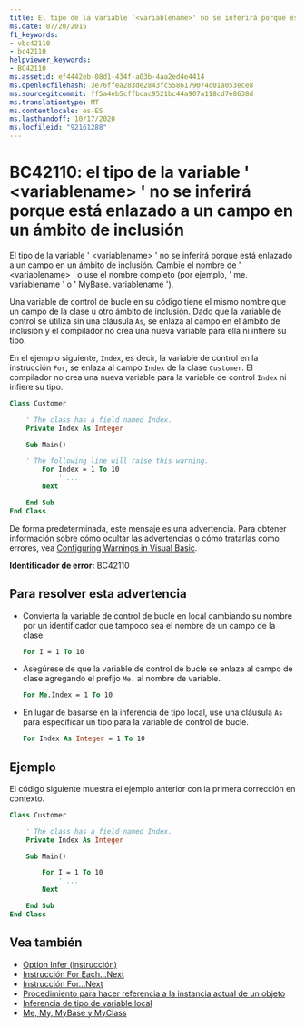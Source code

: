 ```yaml
---
title: El tipo de la variable '<variablename>' no se inferirá porque está enlazado a un campo en un ámbito de inclusión
ms.date: 07/20/2015
f1_keywords:
- vbc42110
- bc42110
helpviewer_keywords:
- BC42110
ms.assetid: ef4442eb-08d1-434f-a03b-4aa2ed4e4414
ms.openlocfilehash: 3e76ffea283de2843fc5586179074c01a053ece8
ms.sourcegitcommit: ff5a4eb5cffbcac9521bc44a907a118cd7e8638d
ms.translationtype: MT
ms.contentlocale: es-ES
ms.lasthandoff: 10/17/2020
ms.locfileid: "92161288"
---
```

# <a name="bc42110-the-type-for-variable-variablename-will-not-be-inferred-because-it-is-bound-to-a-field-in-an-enclosing-scope"></a>BC42110: el tipo de la variable ' \<variablename> ' no se inferirá porque está enlazado a un campo en un ámbito de inclusión

El tipo de la variable ' \<variablename> ' no se inferirá porque está enlazado a un campo en un ámbito de inclusión. Cambie el nombre de ' \<variablename> ' o use el nombre completo (por ejemplo, ' me. variablename ' o ' MyBase. variablename ').

Una variable de control de bucle en su código tiene el mismo nombre que un campo de la clase u otro ámbito de inclusión. Dado que la variable de control se utiliza sin una cláusula `As`, se enlaza al campo en el ámbito de inclusión y el compilador no crea una nueva variable para ella ni infiere su tipo.

En el ejemplo siguiente, `Index`, es decir, la variable de control en la instrucción `For`, se enlaza al campo `Index` de la clase `Customer`. El compilador no crea una nueva variable para la variable de control `Index` ni infiere su tipo.

```vb
Class Customer

    ' The class has a field named Index.
    Private Index As Integer

    Sub Main()

    ' The following line will raise this warning.
        For Index = 1 To 10
            ' ...
        Next

    End Sub
End Class
```

De forma predeterminada, este mensaje es una advertencia. Para obtener información sobre cómo ocultar las advertencias o cómo tratarlas como errores, vea [Configuring Warnings in Visual Basic](/visualstudio/ide/configuring-warnings-in-visual-basic).

**Identificador de error:** BC42110

## <a name="to-address-this-warning"></a>Para resolver esta advertencia

- Convierta la variable de control de bucle en local cambiando su nombre por un identificador que tampoco sea el nombre de un campo de la clase.

  ```vb
  For I = 1 To 10
  ```

- Asegúrese de que la variable de control de bucle se enlaza al campo de clase agregando el prefijo `Me.` al nombre de variable.

  ```vb
  For Me.Index = 1 To 10
  ```

- En lugar de basarse en la inferencia de tipo local, use una cláusula `As` para especificar un tipo para la variable de control de bucle.

  ```vb
  For Index As Integer = 1 To 10
  ```

## <a name="example"></a>Ejemplo

 El código siguiente muestra el ejemplo anterior con la primera corrección en contexto.

```vb
Class Customer

    ' The class has a field named Index.
    Private Index As Integer

    Sub Main()

        For I = 1 To 10
            ' ...
        Next

    End Sub
End Class
```

## <a name="see-also"></a>Vea también

- [Option Infer (instrucción)](../statements/option-infer-statement.md)
- [Instrucción For Each...Next](../statements/for-each-next-statement.md)
- [Instrucción For...Next](../statements/for-next-statement.md)
- [Procedimiento para hacer referencia a la instancia actual de un objeto](../../programming-guide/language-features/variables/how-to-refer-to-the-current-instance-of-an-object.md)
- [Inferencia de tipo de variable local](../../programming-guide/language-features/variables/local-type-inference.md)
- [Me, My, MyBase y MyClass](../../programming-guide/program-structure/me-my-mybase-and-myclass.md)
